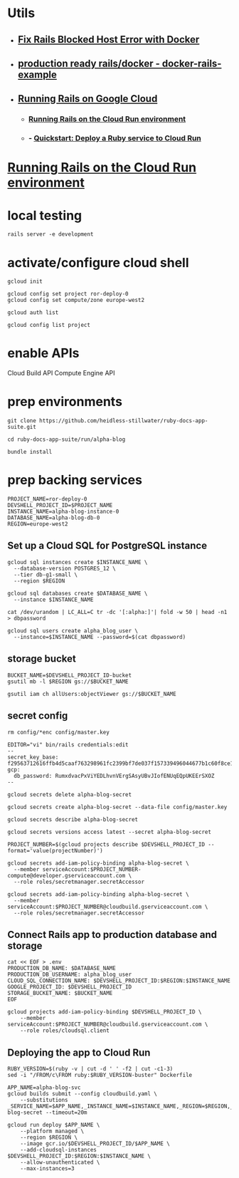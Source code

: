 # Utils

- ## [Fix Rails Blocked Host Error with Docker](https://danielabaron.me/blog/rails-blocked-host-docker-fix/)

- ## [production ready rails/docker - docker-rails-example](https://github.com/nickjj/docker-rails-example)

- ## [Running Rails on Google Cloud](https://cloud.google.com/ruby/rails)
    - ### [Running Rails on the Cloud Run environment ](https://cloud.google.com/ruby/rails/run)
    - ### - [Quickstart: Deploy a Ruby service to Cloud Run](https://cloud.google.com/run/docs/quickstarts/build-and-deploy/deploy-ruby-service)

# [Running Rails on the Cloud Run environment ](https://cloud.google.com/ruby/rails/run)


# local testing
```
rails server -e development

```

# activate/configure cloud shell
```
gcloud init

gcloud config set project ror-deploy-0
gcloud config set compute/zone europe-west2

gcloud auth list

gcloud config list project

```

# enable APIs
Cloud Build API
Compute Engine API

# prep environments
```
git clone https://github.com/heidless-stillwater/ruby-docs-app-suite.git

cd ruby-docs-app-suite/run/alpha-blog

bundle install

```

# prep backing services
```
PROJECT_NAME=ror-deploy-0
DEVSHELL_PROJECT_ID=$PROJECT_NAME
INSTANCE_NAME=alpha-blog-instance-0
DATABASE_NAME=alpha-blog-db-0
REGION=europe-west2
```

## Set up a Cloud SQL for PostgreSQL instance
```
gcloud sql instances create $INSTANCE_NAME \
  --database-version POSTGRES_12 \
  --tier db-g1-small \
  --region $REGION

gcloud sql databases create $DATABASE_NAME \
  --instance $INSTANCE_NAME

cat /dev/urandom | LC_ALL=C tr -dc '[:alpha:]'| fold -w 50 | head -n1 > dbpassword

gcloud sql users create alpha_blog_user \
  --instance=$INSTANCE_NAME --password=$(cat dbpassword)

```

## storage bucket
```
BUCKET_NAME=$DEVSHELL_PROJECT_ID-bucket
gsutil mb -l $REGION gs://$BUCKET_NAME

gsutil iam ch allUsers:objectViewer gs://$BUCKET_NAME

```

## secret config
```
rm config/*enc config/master.key

EDITOR="vi" bin/rails credentials:edit
--
secret_key_base: f29563712616ffb4d5caaf763298961fc2399bf7de037f157339496044677b1c60f8ce17cffbcf4123fb69d28a4e8e79ccb08a2741bf9cff9fd89f07e0c230b2
gcp:
  db_password: RumxdvacPxViYEDLhvnVErgSAsyUBvJIofENUqEQpUKEErSXOZ
--

gcloud secrets delete alpha-blog-secret

gcloud secrets create alpha-blog-secret --data-file config/master.key

gcloud secrets describe alpha-blog-secret

gcloud secrets versions access latest --secret alpha-blog-secret

PROJECT_NUMBER=$(gcloud projects describe $DEVSHELL_PROJECT_ID --format='value(projectNumber)')

gcloud secrets add-iam-policy-binding alpha-blog-secret \
  --member serviceAccount:$PROJECT_NUMBER-compute@developer.gserviceaccount.com \
  --role roles/secretmanager.secretAccessor

gcloud secrets add-iam-policy-binding alpha-blog-secret \
  --member serviceAccount:$PROJECT_NUMBER@cloudbuild.gserviceaccount.com \
  --role roles/secretmanager.secretAccessor

```

## Connect Rails app to production database and storage
```
cat << EOF > .env
PRODUCTION_DB_NAME: $DATABASE_NAME
PRODUCTION_DB_USERNAME: alpha_blog_user
CLOUD_SQL_CONNECTION_NAME: $DEVSHELL_PROJECT_ID:$REGION:$INSTANCE_NAME
GOOGLE_PROJECT_ID: $DEVSHELL_PROJECT_ID
STORAGE_BUCKET_NAME: $BUCKET_NAME
EOF

gcloud projects add-iam-policy-binding $DEVSHELL_PROJECT_ID \
    --member serviceAccount:$PROJECT_NUMBER@cloudbuild.gserviceaccount.com \
    --role roles/cloudsql.client

```

## Deploying the app to Cloud Run
```
RUBY_VERSION=$(ruby -v | cut -d ' ' -f2 | cut -c1-3)
sed -i "/FROM/c\FROM ruby:$RUBY_VERSION-buster" Dockerfile

APP_NAME=alpha-blog-svc
gcloud builds submit --config cloudbuild.yaml \
    --substitutions _SERVICE_NAME=$APP_NAME,_INSTANCE_NAME=$INSTANCE_NAME,_REGION=$REGION,_SECRET_NAME=alpha-blog-secret --timeout=20m

gcloud run deploy $APP_NAME \
    --platform managed \
    --region $REGION \
    --image gcr.io/$DEVSHELL_PROJECT_ID/$APP_NAME \
    --add-cloudsql-instances $DEVSHELL_PROJECT_ID:$REGION:$INSTANCE_NAME \
    --allow-unauthenticated \
    --max-instances=3

```

